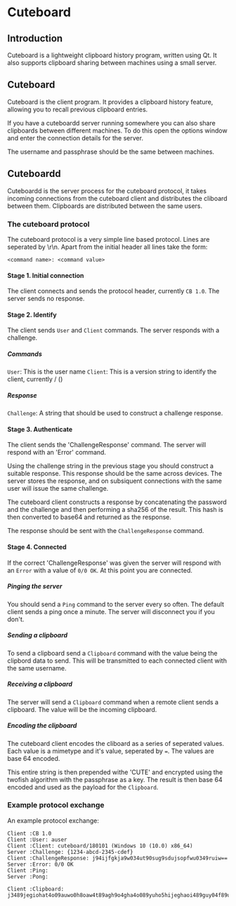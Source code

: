# Cuteboard

## Introduction

Cuteboard is a lightweight clipboard history program, written using Qt. It also supports clipboard sharing between machines using a small server.

## Cuteboard

Cuteboard is the client program. It provides a clipboard history feature, allowing you to recall previous clipboard entries.

If you have a cuteboardd server running somewhere you can also share clipboards between different machines. To do this open the options window and enter the connection details for the server.

The username and passphrase should be the same between machines.

## Cuteboardd

Cuteboardd is the server process for the cuteboard protocol, it takes incoming connections from the cuteboard client and distributes the cliboard between them. Clipboards are distributed between the same users.

### The cuteboard protocol

The cuteboard protocol is a very simple line based protocol. Lines are seperated by \r\n. Apart from the initial header all lines take the form:
```
<command name>: <command value>
```

#### Stage 1. Initial connection

The client connects and sends the protocol header, currently `CB 1.0`. The server sends no response.

#### Stage 2. Identify

The client sends `User` and `Client` commands. The server responds with a challenge.

##### Commands

`User`: This is the  user name
`Client`: This is a version string to identify the client, currently <client name>/<client version> (<client os and cpu>)

##### Response

`Challenge`: A string that should be used to construct a challenge response.

#### Stage 3. Authenticate

The client sends the 'ChallengeResponse' command. The server will respond with an 'Error' command.

Using the challenge string in the previous stage you should construct a suitable response. This response should be the same across devices. The server stores the response, and on subsiquent connections with the same user will issue the same challenge.

The cuteboard client constructs a response by concatenating the password and the challenge and then performing a sha256 of the result. This hash is then converted to base64 and returned as the response.

The response should be sent with the `ChallengeResponse` command.

#### Stage 4. Connected

If the correct 'ChallengeResponse' was given the server will respond with an `Error` with a value of `0/0 OK`. At this point you are connected.

##### Pinging the server

You should send a `Ping` command to the server every so often. The default client sends a ping once a minute. The server will disconnect you if you don't.

##### Sending a clipboard

To send a clipboard send a `Clipboard` command with the value being the clipbord data to send. This will be transmitted to each connected client with the same username.

##### Receiving a clipboard

The server will send a `Clipboard` command when a remote client sends a clipboard. The value will be the incoming clipboard.

##### Encoding the clipboard

The cuteboard client encodes the cliboard as a series of <nl> seperated values. Each value is a mimetype and it's value, seperated by `=`. The values are base 64 encoded.

This entire string is then prepended withe 'CUTE' and encrypted using the twofish algorithm with the passphrase as a key. The result is then base 64 encoded and used as the payload for the `Clipboard`.

### Example protocol exchange

An example protocol exchange:

```
Client :CB 1.0
Client :User: auser
Client :Client: cuteboard/180101 (Windows 10 (10.0) x86_64)
Server :Challenge: {1234-abcd-2345-cdef}
Client :ChallengeResponse: j94ijfgkja9w034ut90sug9sdujsopfwu0349ruiw==
Server :Error: 0/0 OK
Client :Ping: 
Server :Pong: 
```

```
Client :Clipboard: j3489jegiohat4o09auwo0h8oaw4t89agh9o4gha4o089yuho5hijeghaoi489guy04f89uwa0efas8ufgaowghawouthwuirgaw3==
```

